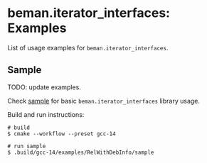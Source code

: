 <!--
SPDX-License-Identifier: 2.0 license with LLVM exceptions
-->

# beman.iterator_interfaces: Examples

List of usage examples for `beman.iterator_interfaces`.

## Sample

TODO: update examples.

Check [sample](sample.cpp) for basic `beman.iterator_interfaces` library usage.

Build and run instructions:
```shell
# build
$ cmake --workflow --preset gcc-14

# run sample
$ .build/gcc-14/examples/RelWithDebInfo/sample
```
